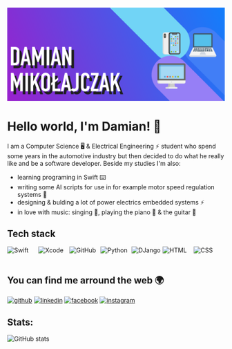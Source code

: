 <img src="readme.png" ></br>
# Hello world, I'm Damian! 👋
I am a Computer Science 🖥 & Electrical Engineering ⚡️ student who spend some years in the automotive industry but then decided to do what he really like and be a software developer. Beside my studies I'm also:
- learning programing in Swift  ⌨️
- writing some AI scripts for use in for example motor speed regulation systems 🧠
- designing & bulding a lot of power electrics embedded systems ⚡️
- in love with music: singing 🎤, playing the piano 🎹 & the guitar 🎸

## Tech stack
<img align="left" alt="Swift" width="72px" src="https://img.shields.io/badge/Swift-FA7343?style=for-the-badge&logo=swift&logoColor=white">
<img align="left" alt="Xcode" width="72px" src="https://img.shields.io/badge/Xcode-007ACC?style=flat-square&logo=Xcode&logoColor=white">
<img align="left" alt="GitHub" width="72px" src="https://img.shields.io/badge/GitHub-100000?style=for-the-badge&logo=github&logoColor=white">
<img align="left" alt="Python" width="72px" src="https://img.shields.io/badge/Python-FFD43B?style=for-the-badge&logo=python&logoColor=darkgreen">
<img align="left" alt="DJango" width="72px" src="https://img.shields.io/badge/Django-092E20?style=for-the-badge&logo=django&logoColor=green">
<img align="left" alt="HTML" width="72px" src="https://img.shields.io/badge/HTML-239120?style=for-the-badge&logo=html5&logoColor=white">
<img align="left" alt="CSS" width="72px" src="https://img.shields.io/badge/CSS-239120?&style=for-the-badge&logo=css3&logoColor=white">
</br></br>

## You can find me arround the web 🌍

[<img src='https://cdn.jsdelivr.net/npm/simple-icons@3.0.1/icons/github.svg' alt='github' height='24'>](https://github.com/damianmikolajczak)   [<img src='https://cdn.jsdelivr.net/npm/simple-icons@3.0.1/icons/linkedin.svg' alt='linkedin' height='24'>](https://www.linkedin.com/in/damian-mikołajczak-97506a215/) [<img src='https://cdn.jsdelivr.net/npm/simple-icons@3.0.1/icons/facebook.svg' alt='facebook' height='24'>](https://www.facebook.com/damian49841) [<img src='https://cdn.jsdelivr.net/npm/simple-icons@3.0.1/icons/instagram.svg' alt='instagram' height='24'>](https://www.instagram.com/damian_mikolajczak/)  

## Stats:
![GitHub stats](https://github-readme-stats.vercel.app/api?username=damianmikolajczak&show_icons=true&theme=radical)  
